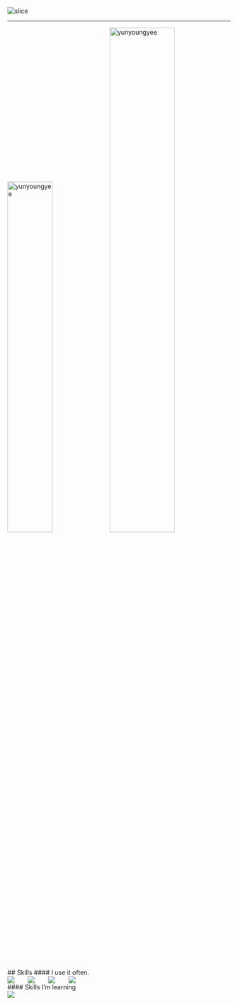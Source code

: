 
![slice](https://capsule-render.vercel.app/api?type=slice&color=auto&height=200&text=YUN%20YOUNG%20KIM&fontSize=60&fontAlign=70&rotate=13&fontAlignY=25&desc=Still%20Learning%20Developer&descAlign=85&descAlignY=44)
***
<div>
  <p>
   <img src="https://github-readme-stats.vercel.app/api/top-langs/?username=yunyoungyee&layout=compact&langs_count=6" alt="yunyoungyee" width="45%" />
   <img src=https://github-readme-stats.vercel.app/api?username=yunyoungyee&count_private=true&theme=buefy&show_icons=true" alt="yunyoungyee"  width="54%"/>
  </p>
</div>

<div>
## Skills
#### I use it often.
<div style="display:flex;gap:30px;flex-wrap:wrap;">
  <img src="https://img.shields.io/badge/js-F7DF1E?style=for-the-badge&logo=javascript&logoColor=black">
  <img src="https://img.shields.io/badge/ts-3178C6?style=for-the-badge&logo=typescript&logoColor=white">
  <img src="https://img.shields.io/badge/Java-A6A9AA?style=for-the-badge&logo=Java&logoColor=red">
  <img src="https://img.shields.io/badge/Python-3B82F6?style=for-the-badge&logo=Python&logoColor=white">
</div>
#### Skills I’m learning
<div style="display:flex;gap:30px;flex-wrap:wrap;">
   <img src="https://img.shields.io/badge/Spring-6DB33F?style=for-the-badge&logo=Spring&logoColor=white">
</div>
<br />
<br />
<br />
</div>
